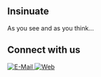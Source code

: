 ## Insinuate

As you see and as you think...

## Connect with us
<a href="https://discord.gg/Fs6fJN3jXj" target="_blank">
<img src=https://img.shields.io/badge/Discord-%235562EA.svg?style=for-the-badge&logo=discord&logoColor=white alt=E-Mail style="margin-bottom: 5px;" />
</a>

<a href="https://insinuate.io" target="_blank">
<img src=https://img.shields.io/badge/insinuate.io-%230d3f67.svg?style=for-the-badge&logo=instatus&logoColor=white alt=Web style="margin-bottom: 5px;" />
</a>
